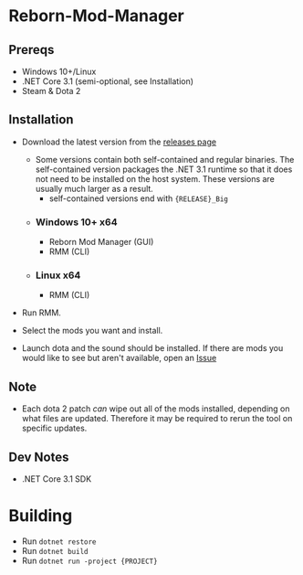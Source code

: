 # Reborn-Mod-Manager

## Prereqs
* Windows 10+/Linux
* .NET Core 3.1 (semi-optional, see Installation)
* Steam & Dota 2

## Installation

* Download the latest version from the [releases page](https://github.com/shamrickus/Reborn-Mod-Manager/releases)
  * Some versions contain both self-contained and regular binaries. The self-contained version packages the .NET 3.1 
  runtime so that it does not need to be installed on the host system. These versions are usually much larger as a result.
    * self-contained versions end with `{RELEASE}_Big`
  * ### Windows 10+ x64
    * Reborn Mod Manager (GUI)
    * RMM (CLI)
  * ### Linux x64
    * RMM (CLI)
    
* Run RMM.
* Select the mods you want and install.
* Launch dota and the sound should be installed. If there are mods you would like to see but aren't available, open an [Issue](https://github.com/shamrickus/Reborn-Mod-Manager/issues)

## Note
* Each dota 2 patch _can_ wipe out all of the mods installed, depending on what files are updated. Therefore it may be required to rerun the tool on specific updates.


## Dev Notes
* .NET Core 3.1 SDK

# Building 
- Run `dotnet restore`
- Run `dotnet build`
- Run `dotnet run -project {PROJECT}`

